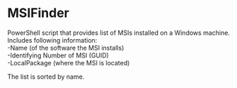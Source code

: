 # MSIFinder
PowerShell script that provides list of MSIs installed on a Windows machine. Includes following information:
<br>-Name (of the software the MSI installs)
<br>-Identifying Number of MSI (GUID)
<br>-LocalPackage (where the MSI is located)

The list is sorted by name.
